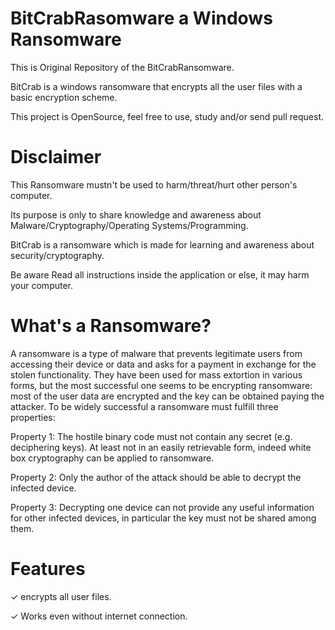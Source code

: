 # BitCrabRasomware a Windows Ransomware

This is Original Repository of the BitCrabRansomware.

BitCrab is a windows ransomware that encrypts all the user files with a basic encryption scheme.

This project is OpenSource, feel free to use, study and/or send pull request.


# Disclaimer
This Ransomware mustn't be used to harm/threat/hurt other person's computer.

Its purpose is only to share knowledge and awareness about Malware/Cryptography/Operating Systems/Programming.

BitCrab is a ransomware which is made for learning and awareness about security/cryptography.

Be aware Read all instructions inside the application or else, it may harm your computer.

# What's a Ransomware?

A ransomware is a type of malware that prevents legitimate users from accessing their device or data and asks for a payment in exchange for the stolen functionality. They have been used for mass extortion in various forms, but the most successful one seems to be encrypting ransomware: most of the user data are encrypted and the key can be obtained paying the attacker. To be widely successful a ransomware must fulfill three properties:

Property 1: The hostile binary code must not contain any secret (e.g. deciphering keys). At least not in an easily retrievable form, indeed white box cryptography can be applied to ransomware.

Property 2: Only the author of the attack should be able to decrypt the infected device.

Property 3: Decrypting one device can not provide any useful information for other infected devices, in particular the key must not be shared among them.

# Features
✓ encrypts all user files.

✓ Works even without internet connection.

